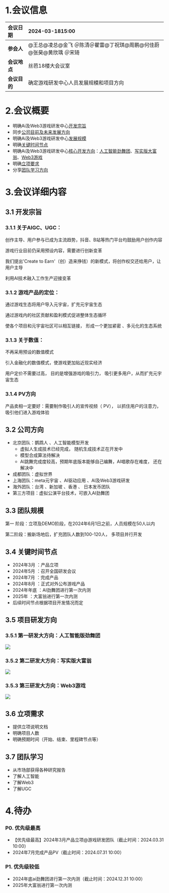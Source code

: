 # 1.会议信息
| **会议日期** | 2024-03-1815:00 |
| :--- | :--- |
| **参会人** | @王总@凌总@金飞 ＠陈清＠瞿雷@丁祝琪@周鹏@何佳蔚 @张昊@黄欣瑀 ＠宋琦 |
| **会议地点** | 丝芭18楼大会议室 |
| **会议目的** | 确定游戏研发中心人员发展规模和项目方向 |


# 2.会议概要
+ 明确Ai及Web3游戏研发中心[<u>开发宗旨</u>](https://thoughts.teambition.com/workspaces/65f8216970de660018758381/docs/65fa7e39bd5e020001ecc9b6?scroll-to-block=65fa7e571d13e8003ee5cc5c)
+ 同步[<u>公司目前及未来发展方向</u>](https://thoughts.teambition.com/workspaces/65f8216970de660018758381/docs/65fa7e39bd5e020001ecc9b6?scroll-to-block=65fa7e39bd5e020001ecc9bf)
+ 明确Ai及Web3游戏研发中心[<u>发展规模</u>](https://thoughts.teambition.com/workspaces/65f8216970de660018758381/docs/65fa7e39bd5e020001ecc9b6?scroll-to-block=65fa81041d13e8003ee5cc80)
+ 明确[<u>关键时间节点</u>](https://thoughts.teambition.com/workspaces/65f8216970de660018758381/docs/65fa7e39bd5e020001ecc9b6?scroll-to-block=65fa81221d13e8003ee5cc83)
+ 明确Ai及Web3游戏研发中心[<u>核心开发方向</u>](https://thoughts.teambition.com/workspaces/65f8216970de660018758381/docs/65fa7e39bd5e020001ecc9b6?scroll-to-block=65fa7e39bd5e020001ecc9c7)：[<u>人工智能劲舞团</u>](https://thoughts.teambition.com/workspaces/65f8216970de660018758381/docs/65fa7e39bd5e020001ecc9b6?scroll-to-block=65fa81a91d13e8003ee5cc92)、[<u>写实版大富翁</u>](https://thoughts.teambition.com/workspaces/65f8216970de660018758381/docs/65fa7e39bd5e020001ecc9b6?scroll-to-block=65fa7e39bd5e020001ecc9cb)、[<u>Web3游戏</u>](https://thoughts.teambition.com/workspaces/65f8216970de660018758381/docs/65fa7e39bd5e020001ecc9b6?scroll-to-block=65fa7e39bd5e020001ecc9d5)
+ 明确[<u>立项要求</u>](https://thoughts.teambition.com/workspaces/65f8216970de660018758381/docs/65fa7e39bd5e020001ecc9b6?scroll-to-block=65fa7e39bd5e020001ecc9d9)
+ 分享[<u>团队学习方向</u>](https://thoughts.teambition.com/workspaces/65f8216970de660018758381/docs/65fa7e39bd5e020001ecc9b6?scroll-to-block=65fa7e39bd5e020001ecc9f5)

# 3.会议详细内容
## 3.1 开发宗旨
### **3.1.1 关于AIGC、UGC：**
创作主导、用户参与已成为主流趋势，抖音、B站等热门平台均鼓励用户创作内容

游戏行业目前仍采用预设内容，需要进行创新变革

我们提出'Create to Earn'（创）造来挣钱）的新模式，将创作权交还给用户，让用户主导

利用Al技术融入工作生产迎接变革

### **3.**1.2 游戏产品的定位**：**
通过游戏生态将用户导入元宇宙，扩充元宇宙生态

通过游戏内的社区贡献和盈利模式促进整体生态循环

使各个项目和元宇宙社区可以相互链接， 形成一个更加紧密 、多元化的生态系统

### 3.1.3 关于数值：
不再采用预设的数值模式

引入金融化的数值模式，使游戏更加贴近现实经济

用户定价不需要过高， 目的是增强游戏的吸引力， 吸引更多用户，从而扩充元宇宙生态

### 3.1.4 PV方向
产品卖相一定要好：需要制作吸引人的宣传视频（ PV）， 以抓住用户的注意力， 吸引他们进入游戏体验



## 3.2 公司方向
+ 北京团队：鹦鹉人 、人工智能模型开发
    - 虚拟人生成技术已经完成， 随机生成技术正在开发中
    - 模型合成算法待解决
    - AI跳舞完成度较高，预期年底版本能够自己编舞，AI唱歌存在难度， 还在解决中
+ 成都团队：虚拟世界
+ 上海团队：meta元宇宙 、AI驱动应用 、AI及Web3游戏研发
+ 海外团队：台湾 、新加坡 、香港 、 日本发币团队
+  第三方项目：虚拟公演平台技术，可嵌入AI劲舞团

## 3.3 团队规模
第一 阶段：立项及DEMO阶段，在2024年6月1日之前，人员规模在50人以内

第二阶段：搬新场地后，扩充团队人数到100-120人， 多项目并行开发

## 3.4 关键时间节点
+ 2024年3月 ：产品立项
+ 2024年5月 ：召开全国研发会议
+ 2024年7月 ：完成产品
+ 2024年8月 ：正式对外公布游戏产品
+ 2024年年底 ：AI劲舞团进行第一次内测
+ 2025年 ：大富翁进行第一次内测
+ 后续时间节点根据项目开发情况而定

## 3.5 项目研发方向
### 3.5.1 第一研发大方向：人工智能版劲舞团
![](https://cdn.nlark.com/yuque/0/2024/png/12926950/1712650180573-1e7b5100-7fc9-4f2b-a5ec-0b6cae1c809b.png)

### 3.5.2 第二研发大方向：写实版大富翁
![](https://cdn.nlark.com/yuque/0/2024/png/12926950/1712650181273-1f8f23a8-163b-4b55-bf5c-efcc9aa0b06f.png)

### 3.5.3 第三研发大方向：Web3游戏
![](https://cdn.nlark.com/yuque/0/2024/png/12926950/1712650181829-12e086e1-f9d2-486a-9031-2b5d4811177d.png)

## 3.6 立项需求
+ 提供立项说明文档
+ 明确项目人数
+ 明确预期时间（开始、结束、里程碑节点等）

## 3.7 团队学习
+ 从市场部获得各种研究报告
+ 了解人工智能
+ 了解Web3
+ 了解UGC

# 4.待办
### **P0. 优先级最高**
+ 【优先级最高】2024年3月产品立项@游戏研发团队（截止时间：2024.03.31 10:00）
+ 2024年7月完成产品PV（截止时间：2024.07.31 10:00）

### **P1. 优先级较低**
+ 2024年底ai劲舞团进行第一次内测（截止时间：2024.12.31 10:00）
+ 2025年大富翁进行第一次内测


